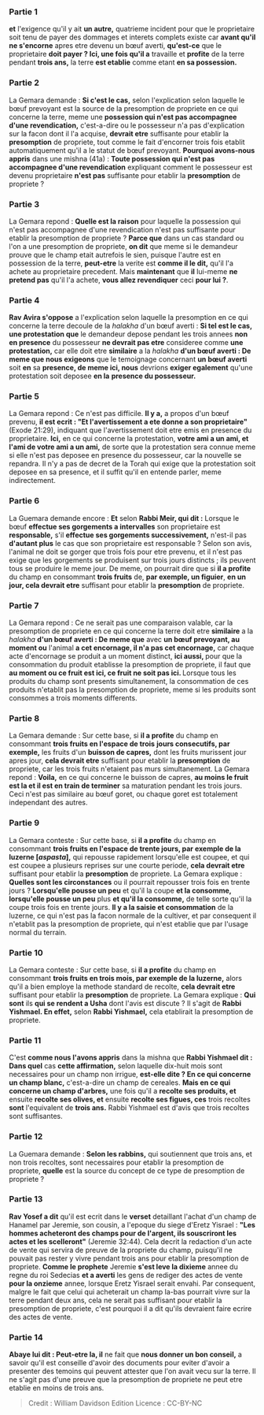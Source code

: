 
### Partie 1
<b>et</b> l'exigence qu'il y ait <b>un autre,</b> quatrieme incident pour que le proprietaire soit tenu de payer des dommages et interets complets existe car <b>avant qu'il ne s'encorne</b> apres etre devenu un bœuf averti, <b>qu'est-ce</b> que le proprietaire <b>doit payer ? Ici, une fois qu'il a</b> travaille et <b>profite</b> de la terre pendant <b>trois ans,</b> la terre <b>est etablie</b> comme etant <b>en sa possession.</b>

### Partie 2
La Gemara demande : <b>Si c'est le cas,</b> selon l'explication selon laquelle le bœuf prevoyant est la source de la presomption de propriete en ce qui concerne la terre, meme une <b>possession qui n'est pas accompagnee d'une revendication,</b> c'est-a-dire ou le possesseur n'a pas d'explication sur la facon dont il l'a acquise, <b>devrait etre</b> suffisante pour etablir la <b>presomption</b> de propriete, tout comme le fait d'encorner trois fois etablit automatiquement qu'il a le statut de bœuf prevoyant. <b>Pourquoi avons-nous appris</b> dans une mishna (41a) : <b>Toute possession qui n'est pas accompagnee d'une revendication</b> expliquant comment le possesseur est devenu proprietaire <b>n'est pas</b> suffisante pour etablir la <b>presomption</b> de propriete ?

### Partie 3
La Gemara repond : <b>Quelle est la raison</b> pour laquelle la possession qui n'est pas accompagnee d'une revendication n'est pas suffisante pour etablir la presomption de propriete ? <b>Parce que</b> dans un cas standard ou l'on a une presomption de propriete, <b>on dit</b> que meme si le demandeur prouve que le champ etait autrefois le sien, puisque l'autre est en possession de la terre, <b>peut-etre</b> la verite est <b>comme il le dit,</b> qu'il l'a achete au proprietaire precedent. Mais <b>maintenant</b> que <b>il</b> lui-meme <b>ne pretend pas</b> qu'il l'a achete, <b>vous allez revendiquer</b> ceci <b>pour lui ?</b>.

### Partie 4
<b>Rav Avira s'oppose</b> a l'explication selon laquelle la presomption en ce qui concerne la terre decoule de la <i>halakha</i> d'un bœuf averti : <b>Si tel est le cas, une protestation que</b> le demandeur depose pendant les trois annees <b>non en presence</b> du possesseur <b>ne devrait pas etre</b> consideree comme <b>une protestation,</b> car elle doit etre <b>similaire</b> a la <i>halakha</i> <b>d'un bœuf averti : De meme que nous exigeons</b> que le temoignage concernant <b>un bœuf averti</b> soit <b>en</b> sa <b>presence, de meme ici, nous</b> devrions <b>exiger egalement</b> qu'une protestation soit deposee <b>en la</b> <b>presence du possesseur.</b>

### Partie 5
La Gemara repond : Ce n'est pas difficile. <b>Il y a,</b> a propos d'un bœuf prevenu, <b>il est ecrit : "Et l'avertissement a ete donne a son proprietaire"</b> (Exode 21:29), indiquant que l'avertissement doit etre emis en presence du proprietaire. <b>Ici,</b> en ce qui concerne la protestation, <b>votre ami a un ami, et l'ami de votre ami a un ami,</b> de sorte que la protestation sera connue meme si elle n'est pas deposee en presence du possesseur, car la nouvelle se repandra. Il n'y a pas de decret de la Torah qui exige que la protestation soit deposee en sa presence, et il suffit qu'il en entende parler, meme indirectement.

### Partie 6
La Guemara demande encore : <b>Et</b> selon <b>Rabbi Meir, qui dit :</b> Lorsque le bœuf <b>effectue ses gorgements a intervalles</b> son proprietaire est <b>responsable,</b> s'il <b>effectue ses gorgements successivement,</b> n'est-il pas <b>d'autant plus</b> le cas que son proprietaire est responsable ? Selon son avis, l'animal ne doit se gorger que trois fois pour etre prevenu, et il n'est pas exige que les gorgements se produisent sur trois jours distincts ; ils peuvent tous se produire le meme jour. De meme, on pourrait dire que si <b>il a profite</b> du champ en consommant <b>trois fruits</b> de, <b>par exemple, un figuier</b>, <b>en un jour, cela devrait etre</b> suffisant pour etablir la <b>presomption</b> de propriete.

### Partie 7
La Gemara repond : Ce ne serait pas une comparaison valable, car la presomption de propriete en ce qui concerne la terre doit etre <b>similaire</b> a la <i>halakha</i> <b>d'un bœuf averti : De meme que</b> avec <b>un bœuf prevoyant, au moment ou</b> l'animal <b>a cet encornage, il n'a pas cet encornage,</b> car chaque acte d'encornage se produit a un moment distinct, <b>ici aussi, </b> pour que la consommation du produit etablisse la presomption de propriete, il faut que <b>au moment ou ce fruit est ici, ce fruit ne soit pas ici. </b> Lorsque tous les produits du champ sont presents simultanement, la consommation de ces produits n'etablit pas la presomption de propriete, meme si les produits sont consommes a trois moments differents.

### Partie 8
La Gemara demande : Sur cette base, si <b>il a profite</b> du champ en consommant <b>trois fruits en l'espace de trois</b> <b>jours consecutifs, par exemple,</b> les fruits d'un <b>buisson de capres,</b> dont les fruits murissent jour apres jour, <b>cela devrait etre</b> suffisant pour etablir la <b>presomption</b> de propriete, car les trois fruits n'etaient pas murs simultanement. La Gemara repond : <b>Voila,</b> en ce qui concerne le buisson de capres, <b>au moins le fruit est la et il est en train de terminer</b> sa maturation pendant les trois jours. Ceci n'est pas similaire au bœuf goret, ou chaque goret est totalement independant des autres.

### Partie 9
La Gemara conteste : Sur cette base, si <b>il a profite</b> du champ en consommant <b>trois fruits en l'espace de trente jours, par exemple de la luzerne [<i>aspasta</i>],</b> qui repousse rapidement lorsqu'elle est coupee, et qui est coupee a plusieurs reprises sur une courte periode, <b>cela devrait etre</b> suffisant pour etablir la <b>presomption</b> de propriete. La Gemara explique : <b>Quelles sont les circonstances</b> ou il pourrait repousser trois fois en trente jours ? <b>Lorsqu'elle pousse un peu</b> et qu'il la coupe <b>et la consomme, lorsqu'elle pousse un peu</b> plus <b>et qu'il la consomme,</b> de telle sorte qu'il la coupe trois fois en trente jours. <b>Il y a la saisie et consommation</b> de la luzerne, ce qui n'est pas la facon normale de la cultiver, et par consequent il n'etablit pas la presomption de propriete, qui n'est etablie que par l'usage normal du terrain.

### Partie 10
La Gemara conteste : Sur cette base, si <b>il a profite</b> du champ en consommant <b>trois fruits en trois mois, par exemple de la luzerne,</b> alors qu'il a bien employe la methode standard de recolte, <b>cela devrait etre</b> suffisant pour etablir la <b>presomption</b> de propriete. La Gemara explique : <b>Qui sont</b> ils <b>qui se rendent a Usha</b> dont l'avis est discute ? Il s'agit de <b>Rabbi Yishmael. En effet,</b> selon <b>Rabbi Yishmael,</b> cela etablirait la presomption de propriete.

### Partie 11
C'est <b>comme nous l'avons appris</b> dans la mishna que <b>Rabbi Yishmael dit : Dans quel</b> cas <b>cette affirmation,</b> selon laquelle dix-huit mois sont necessaires pour un champ non irrigue, <b>est-elle dite ? En ce qui concerne un champ blanc,</b> c'est-a-dire un champ de cereales. <b>Mais en ce qui concerne un champ d'arbres,</b> une fois qu'il a <b>recolte ses produits, et</b> ensuite <b>recolte ses olives, et</b> ensuite <b>recolte ses figues, ces</b> trois recoltes <b>sont</b> l'equivalent de <b>trois ans.</b> Rabbi Yishmael est d'avis que trois recoltes sont suffisantes.

### Partie 12
La Guemara demande : <b>Selon les rabbins,</b> qui soutiennent que trois ans, et non trois recoltes, sont necessaires pour etablir la presomption de propriete, <b>quelle</b> est la source du concept de ce type de presomption de propriete ?

### Partie 13
<b>Rav Yosef a dit</b> qu'il est ecrit</b> dans le <b>verset</b> detaillant l'achat d'un champ de Hanamel par Jeremie, son cousin, a l'epoque du siege d'Eretz Yisrael : <b>"Les hommes acheteront des champs pour de l'argent, ils souscriront les actes et les scelleront"</b> (Jeremie 32:44). Cela decrit la redaction d'un acte de vente qui servira de preuve de la propriete du champ, puisqu'il ne pouvait pas rester y vivre pendant trois ans pour etablir la presomption de propriete. <b>Comme le prophete</b> Jeremie <b>s'est leve la dixieme</b> annee du regne du roi Sedecias <b>et a averti</b> les gens de rediger des actes de vente <b>pour la onzieme</b> annee, lorsque Eretz Yisrael serait envahi. Par consequent, malgre le fait que celui qui acheterait un champ la-bas pourrait vivre sur la terre pendant deux ans, cela ne serait pas suffisant pour etablir la presomption de propriete, c'est pourquoi il a dit qu'ils devraient faire ecrire des actes de vente.

### Partie 14
<b>Abaye lui dit : Peut-etre la, il</b> ne fait que <b>nous donner un bon conseil,</b> a savoir qu'il est conseille d'avoir des documents pour eviter d'avoir a presenter des temoins qui peuvent attester que l'on avait vecu sur la terre. Il ne s'agit pas d'une preuve que la presomption de propriete ne peut etre etablie en moins de trois ans.

>Credit : William Davidson Edition
>Licence : CC-BY-NC